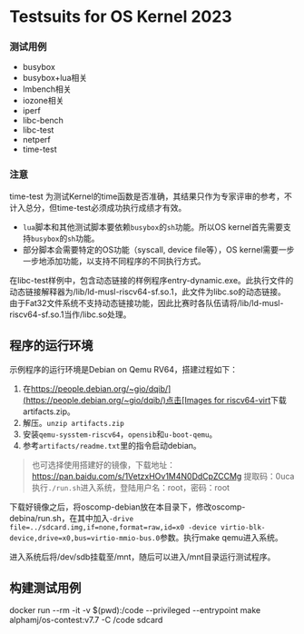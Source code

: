# Testsuits for OS Kernel 2023

### 测试用例

- busybox
- busybox+lua相关
- lmbench相关
- iozone相关
- iperf
- libc-bench
- libc-test
- netperf
- time-test

### 注意

time-test 为测试Kernel的time函数是否准确，其结果只作为专家评审的参考，不计入总分，但time-test必须成功执行成绩才有效。

- `lua`脚本和其他测试脚本要依赖`busybox`的`sh`功能。所以OS kernel首先需要支持`busybox`的`sh`功能。
- 部分脚本会需要特定的OS功能（syscall, device file等），OS kernel需要一步一步地添加功能，以支持不同程序的不同执行方式。

在libc-test样例中，包含动态链接的样例程序entry-dynamic.exe。此执行文件的动态链接解释器为/lib/ld-musl-riscv64-sf.so.1，此文件为libc.so的动态链接。
由于Fat32文件系统不支持动态链接功能，因此比赛时各队伍请将/lib/ld-musl-riscv64-sf.so.1当作/libc.so处理。


## 程序的运行环境
示例程序的运行环境是Debian on Qemu RV64，搭建过程如下：

1. 在[https://people.debian.org/~gio/dqib/](https://people.debian.org/~gio/dqib/)点击[Images for riscv64-virt](https://gitlab.com/api/v4/projects/giomasce%2Fdqib/jobs/artifacts/master/download?job=convert_riscv64-virt)下载artifacts.zip。
2. 解压。`unzip artifacts.zip`
3. 安装`qemu-sysstem-riscv64`，`opensib`和`u-boot-qemu`。
4. 参考`artifacts/readme.txt`里的指令启动debian。

> 也可选择使用搭建好的镜像，下载地址：https://pan.baidu.com/s/1VetzxHOv1M4N0DdCpZCCMg 提取码：0uca
> 执行`./run.sh`进入系统，登陆用户名：root，密码：root

下载好镜像之后，将oscomp-debian放在本目录下，修改oscomp-debina/run.sh，在其中加入`-drive file=../sdcard.img,if=none,format=raw,id=x0 -device virtio-blk-device,drive=x0,bus=virtio-mmio-bus.0`参数。执行make qemu进入系统。

进入系统后将/dev/sdb挂载至/mnt，随后可以进入/mnt目录运行测试程序。

## 构建测试用例

docker run --rm -it -v $(pwd):/code --privileged --entrypoint make alphamj/os-contest:v7.7 -C /code sdcard
